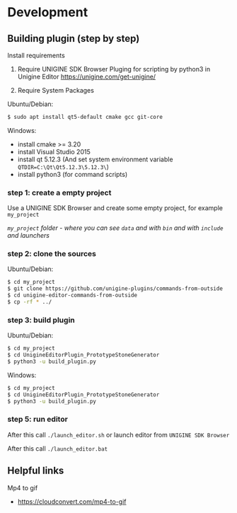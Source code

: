 # Development


## Building plugin (step by step)

Install requirements

1. Require UNIGINE SDK Browser
Pluging for scripting by python3 in Unigine Editor https://unigine.com/get-unigine/


2. Require System Packages

Ubuntu/Debian:
```bash
$ sudo apt install qt5-default cmake gcc git-core
```

Windows:
- install cmake >= 3.20 
- install Visual Studio 2015
- install qt 5.12.3 (And set system environment variable `QTDIR=C:\Qt\Qt5.12.3\5.12.3\`)
- install python3 (for command scripts)

### step 1: create a empty project

Use a UNIGINE SDK Browser and create some empty project, for example `my_project`

*`my_project` folder - where you can see `data` and with `bin` and with `include` and launchers*

### step 2: clone the sources

Ubuntu/Debian:
```bash
$ cd my_project
$ git clone https://github.com/unigine-plugins/commands-from-outside
$ cd unigine-editor-commands-from-outside
$ cp -rf * ../
```

### step 3: build plugin

Ubuntu/Debian:
```bash
$ cd my_project
$ cd UnigineEditorPlugin_PrototypeStoneGenerator
$ python3 -u build_plugin.py
```

Windows:
```bash
$ cd my_project
$ cd UnigineEditorPlugin_PrototypeStoneGenerator
$ python3 -u build_plugin.py
```

### step 5: run editor

After this call `./launch_editor.sh` or launch editor from `UNIGINE SDK Browser`

After this call `./launch_editor.bat`


## Helpful links

Mp4 to gif
- https://cloudconvert.com/mp4-to-gif
